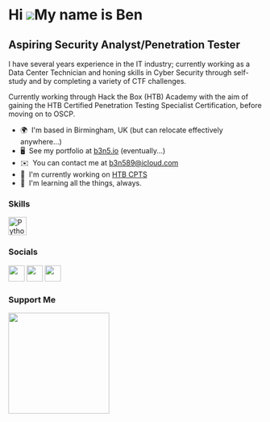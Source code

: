 Hi ![](https://user-images.githubusercontent.com/18350557/176309783-0785949b-9127-417c-8b55-ab5a4333674e.gif)My name is Ben
===========================================================================================================================

Aspiring Security Analyst/Penetration Tester
-----------------------------------------------------

I have several years experience in the IT industry; currently working as a Data Center Technician and honing skills in Cyber Security through self-study and by completing a variety of CTF challenges. 

Currently working through Hack the Box (HTB) Academy with the aim of gaining the HTB Certified Penetration Testing Specialist Certification, before moving on to OSCP.

* 🌍  I'm based in Birmingham, UK (but can relocate effectively anywhere...)
* 🖥️  See my portfolio at [b3n5.io](http://b3n5.io) (eventually...)
* ✉️  You can contact me at [b3n589@icloud.com](mailto:b3n589@icloud.com)
* 🚀  I'm currently working on [HTB CPTS](https://academy.hackthebox.com/exams/3)
* 🧠  I'm learning all the things, always.

### Skills


<p align="left">
<a href="https://www.python.org/" target="_blank" rel="noreferrer"><img src="https://raw.githubusercontent.com/danielcranney/readme-generator/main/public/icons/skills/python-colored.svg" width="36" height="36" alt="Python" /></a>
</p>


### Socials

<p align="left"> <a href="https://discord.com/users/cakethief#7120" target="_blank" rel="noreferrer"><img src="https://raw.githubusercontent.com/danielcranney/readme-generator/main/public/icons/socials/discord.svg" width="32" height="32" /></a> <a href="https://www.github.com/b3n589" target="_blank" rel="noreferrer"><img src="https://raw.githubusercontent.com/danielcranney/readme-generator/main/public/icons/socials/github-dark.svg" width="32" height="32" /></a> <a href="https://www.linkedin.com/in/ben-sutherland-7b7705238" target="_blank" rel="noreferrer"><img src="https://raw.githubusercontent.com/danielcranney/readme-generator/main/public/icons/socials/linkedin.svg" width="32" height="32" /></a></p>

### Support Me

<a href="https://www.buymeacoffee.com/b3n589"><img src="https://cdn.buymeacoffee.com/buttons/v2/default-yellow.png" width="200" /></a>

